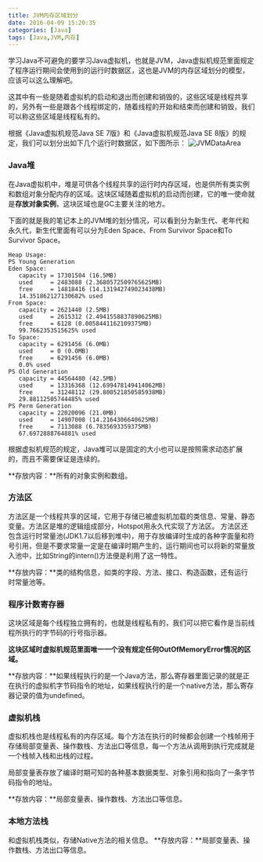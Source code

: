 ```yaml
---
title: JVM内存区域划分
date: 2016-04-09 15:20:35
categories: [Java]
tags: [Java,JVM,内存]
---
```

学习Java不可避免的要学习Java虚拟机，也就是JVM，Java虚拟机规范里面规定了程序运行期间会使用到的运行时数据区，这也是JVM的内存区域划分的模型，应该可以这么理解吧。

这其中有一些是随着虚拟机的启动和退出而创建和销毁的，这些区域是线程共享的，另外有一些是跟各个线程绑定的，随着线程的开始和结束而创建和销毁，我们可以称这些区域是线程私有的。


根据《Java虚拟机规范Java SE 7版》和《Java虚拟机规范Java SE 8版》的规定，我们可以划分出如下几个运行时数据区，如下图所示：
![JVMDataArea](https://tva1.sinaimg.cn/large/006tNbRwgy1g9qgn92jtlj30iu085glu.jpg)

### Java堆

在Java虚拟机中，堆是可供各个线程共享的运行时内存区域，也是供所有类实例和数组对象分配内存的区域。这块区域随着虚拟机的启动而创建，它的唯一使命就是**存放对象实例**，这块区域也是GC主要关注的地方。

下面的就是我的笔记本上的JVM堆的划分情况，可以看到分为新生代、老年代和永久代，新生代里面有可以分为Eden Space、From Survivor Space和To Survivor Space。

```shell
Heap Usage:
PS Young Generation
Eden Space:
   capacity = 17301504 (16.5MB)
   used     = 2483088 (2.3680572509765625MB)
   free     = 14818416 (14.131942749023438MB)
   14.351862127130682% used
From Space:
   capacity = 2621440 (2.5MB)
   used     = 2615312 (2.4941558837890625MB)
   free     = 6128 (0.0058441162109375MB)
   99.7662353515625% used
To Space:
   capacity = 6291456 (6.0MB)
   used     = 0 (0.0MB)
   free     = 6291456 (6.0MB)
   0.0% used
PS Old Generation
   capacity = 44564480 (42.5MB)
   used     = 13316368 (12.699478149414062MB)
   free     = 31248112 (29.800521850585938MB)
   29.88112505744485% used
PS Perm Generation
   capacity = 22020096 (21.0MB)
   used     = 14907008 (14.2164306640625MB)
   free     = 7113088 (6.7835693359375MB)
   67.6972888764881% used
```

根据虚拟机规范的规定，Java堆可以是固定的大小也可以是按照需求动态扩展的，而且不需要保证是连续的。

**存放内容：**所有的对象实例和数组。

### 方法区

方法区是一个线程共享的区域，它用于存储已被虚拟机加载的类信息、常量、静态变量。方法区是堆的逻辑组成部分，Hotspot用永久代实现了方法区。
方法区还包含运行时常量池(JDK1.7以后移到堆中)，用于存放编译时生成的各种字面量和符号引用，但是不要求常量一定是在编译时期产生的，运行期间也可以将新的常量放入池中，比如String的intern()方法便是利用了这一特性。

**存放内容：**类的结构信息，如类的字段、方法、接口、构造函数，还有运行时常量池等。

### 程序计数寄存器

这块区域是每个线程独立拥有的，也就是线程私有的，我们可以把它看作是当前线程所执行的字节码的行号指示器。

**这块区域时虚拟机规范里面唯一一个没有规定任何OutOfMemoryError情况的区域。**

**存放内容：**如果线程执行的是一个Java方法，那么寄存器里面记录的就是正在执行的虚拟机字节码指令的地址，如果线程执行的是一个native方法，那么寄存器记录的值为undefined。

### 虚拟机栈

虚拟机栈也是线程私有的内存区域。每个方法在执行的时候都会创建一个栈帧用于存储局部变量表、操作数栈、方法出口等信息，每一个方法从调用到执行完成就是一个栈帧入栈和出栈的过程。

局部变量表存放了编译时期可知的各种基本数据类型、对象引用和指向了一条字节码指令的地址。

**存放内容：**局部变量表、操作数栈、方法出口等信息。

### 本地方法栈

和虚拟机栈类似，存储Native方法的相关信息。
**存放内容：**局部变量表、操作数栈、方法出口等信息。
